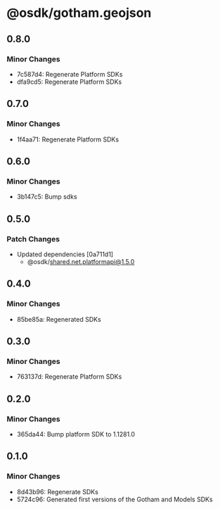 # @osdk/gotham.geojson

## 0.8.0

### Minor Changes

- 7c587d4: Regenerate Platform SDKs
- dfa9cd5: Regenerate Platform SDKs

## 0.7.0

### Minor Changes

- 1f4aa71: Regenerate Platform SDKs

## 0.6.0

### Minor Changes

- 3b147c5: Bump sdks

## 0.5.0

### Patch Changes

- Updated dependencies [0a711d1]
  - @osdk/shared.net.platformapi@1.5.0

## 0.4.0

### Minor Changes

- 85be85a: Regenerated SDKs

## 0.3.0

### Minor Changes

- 763137d: Regenerate Platform SDKs

## 0.2.0

### Minor Changes

- 365da44: Bump platform SDK to 1.1281.0

## 0.1.0

### Minor Changes

- 8d43b96: Regenerate SDKs
- 5724c96: Generated first versions of the Gotham and Models SDKs
